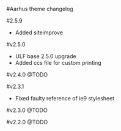 #Aarhus theme changelog

#2.5.9
* Added siteimprove

#v2.5.0
* ULF base 2.5.0 upgrade
* Added ccs file for custom printing

#v2.4.0
@TODO

#v2.3.1
* Fixed faulty reference of ie9 stylesheet

#v2.3.0
@TODO

#v2.2.0
@TODO